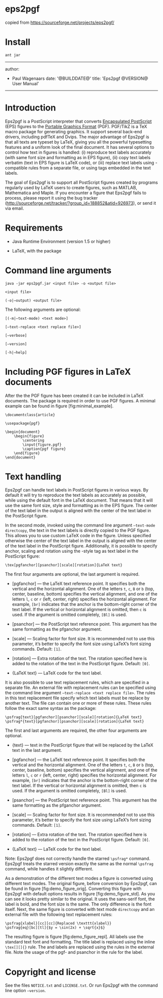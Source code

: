 # eps2pgf
copied from https://sourceforge.net/projects/eps2pgf/
# Install 
```bat
ant jar
```
---
author:
- Paul Wagenaars
date: '@BUILDDATE@'
title: 'Eps2pgf @VERSION@ User Manual'
---

Introduction
============

Eps2pgf is a PostScript interpreter that converts [Encapsulated
PostScript](http://en.wikipedia.org/wiki/Encapsulated_PostScript) (EPS)
figures to the [Portable Graphics
Format](http://sourceforge.net/projects/pgf/) (PGF). PGF/TikZ is a TeX
macro package for generating graphics. It support several back-end
drivers, including pdfTeX and Dvips. The major advantage of Eps2pgf is
that all texts are typeset by LaTeX, giving you all the powerful
typesetting features and a uniform look of the final document. It has
several options to control how text in figures is handled: (i) reproduce
text labels accurately (with same font size and formatting as in EPS
figure), (ii) copy text labels verbatim (text in EPS figure is LaTeX
code), or (iii) replace text labels using
[](http://www.ctan.org/tex-archive/help/Catalogue/entries/psfrag.html)-compatible
rules from a separate file, or using tags embedded in the text labels.

The goal of Eps2pgf is to support all PostScript figures created by
programs regularly used by LaTeX users to create figures, such as
MATLAB, Mathematica and Maple. If you encounter a figure that Eps2pgf
fails to process, please report it using the bug tracker
(<http://sourceforge.net/tracker/?group_id=188852&atid=926973>), or send
it via email.

Requirements
============

-   Java Runtime Environment (version 1.5 or higher)

-   LaTeX, with the package

Command line arguments
======================

`java -jar eps2pgf.jar <input file> -o <output file>`

`<input file>`

`(-o|–output) <output file>`

The following arguments are optional:

`[(-m|–text-mode) <text mode>]`

`[–text-replace <text replace file>]`

`[–verbose]`

`[–version]`

`[-h|–help]`

Including PGF figures in LaTeX documents
========================================

After the the PGF figure has been created it can be included in LaTeX
documents. The package is required in order to use PGF figures. A
minimal example can be found in figure \[fig:minimal\_example\].

    \documentclass{article}

    \usepackage{pgf}

    \begin{document}
        \begin{figure}
            \centering
            \input{figure.pgf}
            \caption{pgf figure}
        \end{figure}
    \end{document}
            

Text handling
=============

Eps2pgf can handle text labels in PostScript figures in various ways. By
default it will try to reproduce the text labels as accurately as
possible, while using the default font in the LaTeX document. That means
that it will use the same font size, style and formatting as in the EPS
figure. The center of the text label in the output is aligned with the
center of the text label in the PostScript figure.

In the second mode, invoked using the command line argument
`–text-mode directcopy`, the text in the text labels is directly copied
to the PGF figure. This allows you to use custom LaTeX code in the
figure. Unless specified otherwise the center of the text label in the
output is aligned with the center of the text label in the PostScript
figure. Additionally, it is possible to specify anchor, scaling and
rotation using the -style tag as text label in the PostScript figure:

    \tex[pgfanchor][psanchor][scale][rotation]{LaTeX text}
        

The first four arguments are optional, the last argument is required.

-   $[$pgfanchor$]$ — the LaTeX text reference point. It specifies both
    the vertical and the horizontal alignment. One of the letters `t`,
    `c`, `B` or `b` (top, center, baseline, bottom) specifies the
    vertical alignment, and one of the letters `l`, `c` or `r` (left,
    center, right) specifies the horizontal alignment. For example,
    `[br]` indicates that the anchor is the bottom-right corner of the
    text label. If the vertical or horizontal alignment is omitted, then
    `c` is used. If the argument is omitted completely, `[Bl]` is used.

-   $[$psanchor$]$ — the PostScript text reference point. This argument
    has the same formatting as the pfganchor argument.

-   $[$scale$]$ — Scaling factor for font size. It is recommended not to
    use this parameter, it’s better to specify the font size using
    LaTeX’s font sizing commands. Default: `[1]`.

-   $[$rotation$]$ — Extra rotation of the text. The rotation specified
    here is added to the rotation of the text in the PostScript figure.
    Default: `[0]`.

-   $\{$LaTeX text$\}$ — LaTeX code for the text label.

It is also possible to use text replacement rules, which are specified
in a separate file. An external file with replacement rules can be
specified using the command line argument
`–text-replace <text replace file>`. The rules in this text replacement
file specify which text labels must be replace by another text. The file
can contain one or more of these rules. These rules follow the exact
same syntax as the package:

    \psfrag{text}[pgfanchor][psanchor][scale][rotation]{LaTeX text}
    \psfrag*{text}[pgfanchor][psanchor][scale][rotation]{LaTeX text}
        

The first and last arguments are required, the other four arguments are
optional.

-   $\{$text$\}$ — text in the PostScript figure that will be replaced
    by the LaTeX text in the last argument.

-   $[$pgfanchor$]$ — the LaTeX text reference point. It specifies both
    the vertical and the horizontal alignment. One of the letters `t`,
    `c`, `B` or `b` (top, center, baseline, bottom) specifies the
    vertical alignment, and one of the letters `l`, `c` or `r` (left,
    center, right) specifies the horizontal alignment. For example,
    `[br]` indicates that the anchor is the bottom-right corner of the
    text label. If the vertical or horizontal alignment is omitted, then
    `c` is used. If the argument is omitted completely, `[Bl]` is used.

-   $[$psanchor$]$ — the PostScript text reference point. This argument
    has the same formatting as the pfganchor argument.

-   $[$scale$]$ — Scaling factor for font size. It is recommended not to
    use this parameter, it’s better to specify the font size using
    LaTeX’s font sizing commands. Default: `[1]`.

-   $[$rotation$]$ — Extra rotation of the text. The rotation specified
    here is added to the rotation of the text in the PostScript figure.
    Default: `[0]`.

-   $\{$LaTeX text$\}$ — LaTeX code for the text label.

Note: Eps2pgf does not correctly handle the starred `\psfrag*` command.
Eps2pgf treats the starred version exactly the same as the normal
`\psfrag` command, while handles it slightly different.

As a demonstration of the different text modes a figure is converted
using different text modes. The original figure, before conversion by
Eps2pgf, can be found in figure \[fig:demo\_figure\_orig\]. Converting
this figure with Eps2pgf with default options results in
figure \[fig:demo\_figure\_std\]. As you can see it looks pretty similar
to the original. It uses the sans-serif font, the label is bold, and the
font size is the same. The only difference is the font itself. Next, the
same figure is converted with text mode `directcopy` and an external
file with the following text replacement rules:

    \psfrag{xlabel}[cc][cc]{Replaced \texttt{xlabel}}
    \psfrag{eq}[bc][tl]{$y = \sin(2x) + \sqrt{x}$}
        

The resulting figure is figure \[fig:demo\_figure\_repl\]. All labels
use the standard text font and formatting. The title label is replaced
using the inline `\tex[][]{}` rule. The and labels are replaced using
the rules in the external file. Note the usage of the pgf- and psanchor
in the rule for the label.

Copyright and license
=====================

See the files `NOTICE.txt` and `LICENSE.txt`. Or run Eps2pgf with the
command line option `–version`.
